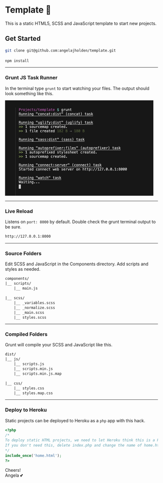# Template :pineapple:

This is a static HTML5, SCSS and JavaScript template to start new projects.

## Get Started

```bash
git clone git@github.com:angelajholden/template.git

npm install
```

---

### Grunt JS Task Runner

In the terminal type `grunt` to start watching your files. The output should look something like this.

![Grunt running in the terminal](/grunt-in-terminal.png)

---

### Live Reload

Listens on `port: 8000` by default. Double check the grunt terminal output to be sure.

```bash
http://127.0.0.1:8000
```

---

### Source Folders

Edit SCSS and JavaScript in the Components directory. Add scripts and styles as needed.

```
components/
|__ scripts/
    |__ main.js

|__ scss/
    |__ _variables.scss
    |__ _normalize.scss
    |__ _main.scss
    |__ styles.scss
```

---

### Compiled Folders

Grunt will compile your SCSS and JavaScript like this.

```
dist/
|__ js/
    |__ scripts.js
    |__ scripts.min.js
    |__ scripts.min.js.map

|__ css/
    |__ styles.css
    |__ styles.map.css
```

---

### Deploy to Heroku

Static projects can be deployed to Heroku as a `php` app with this hack.

```php
<?php
/*
To deploy static HTML projects, we need to let Heroku think this is a PHP app
If you don't need this, delete index.php and change the name of home.html to index.html
*/
include_once('home.html');
?>
```

Cheers!  
Angela :two_hearts:

